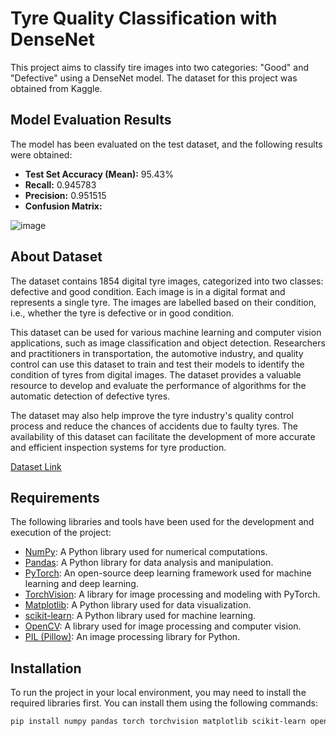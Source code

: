 # Tyre Quality Classification with DenseNet

This project aims to classify tire images into two categories: "Good" and "Defective" using a DenseNet model. The dataset for this project was obtained from Kaggle.

## Model Evaluation Results

The model has been evaluated on the test dataset, and the following results were obtained:

- **Test Set Accuracy (Mean):** 95.43%
- **Recall:** 0.945783
- **Precision:** 0.951515
- **Confusion Matrix:**
  
![image](https://github.com/ariffbasaran/TyreQualityClassification_DenseNet/assets/109107707/408fc83d-87c0-4741-a753-13b73e65e08e)

## About Dataset

The dataset contains 1854 digital tyre images, categorized into two classes: defective and good condition. Each image is in a digital format and represents a single tyre. The images are labelled based on their condition, i.e., whether the tyre is defective or in good condition.

This dataset can be used for various machine learning and computer vision applications, such as image classification and object detection. Researchers and practitioners in transportation, the automotive industry, and quality control can use this dataset to train and test their models to identify the condition of tyres from digital images. The dataset provides a valuable resource to develop and evaluate the performance of algorithms for the automatic detection of defective tyres.

The dataset may also help improve the tyre industry's quality control process and reduce the chances of accidents due to faulty tyres. The availability of this dataset can facilitate the development of more accurate and efficient inspection systems for tyre production.

[Dataset Link](https://www.kaggle.com/datasets/warcoder/tyre-quality-classification/data)

## Requirements

The following libraries and tools have been used for the development and execution of the project:

- [NumPy](https://numpy.org/): A Python library used for numerical computations.
- [Pandas](https://pandas.pydata.org/): A Python library for data analysis and manipulation.
- [PyTorch](https://pytorch.org/): An open-source deep learning framework used for machine learning and deep learning.
- [TorchVision](https://pytorch.org/vision/stable/index.html): A library for image processing and modeling with PyTorch.
- [Matplotlib](https://matplotlib.org/): A Python library used for data visualization.
- [scikit-learn](https://scikit-learn.org/stable/): A Python library used for machine learning.
- [OpenCV](https://opencv.org/): A library used for image processing and computer vision.
- [PIL (Pillow)](https://pillow.readthedocs.io/en/stable/): An image processing library for Python.

## Installation

To run the project in your local environment, you may need to install the required libraries first. You can install them using the following commands:

```bash
pip install numpy pandas torch torchvision matplotlib scikit-learn opencv-python pillow
